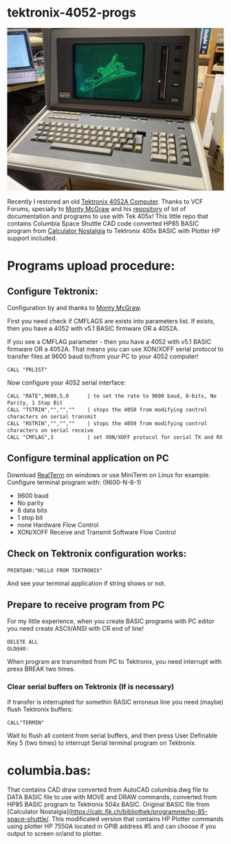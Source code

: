 # tektronix-4052-progs

![Tektronix 4052A](https://github.com/tomeucapo/tektronix-4052-progs/blob/main/columbia.jpg)

Recently I restored an old [Tektronix 4052A Computer](https://w140.com/tekwiki/wiki/4052). Thanks to VCF Forums, specially to [Monty McGraw](https://github.com/mmcgraw74) and his [repository](https://github.com/mmcgraw74/Tektronix-4051-4052-4054-Program-Files) of lot of documentation and programs to use with Tek 405x!
This little repo that contains Columbia Space Shuttle CAD code converted HP85 BASIC program from [Calculator Nostalgia](https://calc.fjk.ch/bibliothek/programme/hp-85-space-shuttle/) to Tektronix 405x BASIC with Plotter HP support included.

# Programs upload procedure: 

## Configure Tektronix:

Configuration by and thanks to [Monty McGraw](https://github.com/mmcgraw74).

First you need check if CMFLAGS are exists into parameters list. If exists, then you have a 4052 with v5.1 BASIC firmware OR a 4052A.

If you see a CMFLAG parameter - then you have a 4052 with v5.1 BASIC firmware OR a 4052A.
That means you can use XON/XOFF serial protocol to transfer files at 9600 baud to/from your PC to your 4052 computer!

```
CALL "PRLIST"
```

Now configure your 4052 serial interface:

```
CALL "RATE",9600,5,0      | to set the rate to 9600 baud, 8-bits, No Parity, 1 Stop Bit
CALL "TSTRIN","","",""    | stops the 4050 from modifying control characters on serial transmit
CALL "RSTRIN","","",""    | stops the 4050 from modifying control characters on serial receive
CALL "CMFLAG",3           | set XON/XOFF protocol for serial TX and RX
```

## Configure terminal application on PC

Download [RealTerm](https://realterm.sourceforge.io/) on windows or use MiniTerm on Linux for example. 
Configure terminal program with: (9600-N-8-1)

- 9600 baud 
- No parity
- 8 data bits
- 1 stop bit
- none Hardware Flow Control
- XON/XOFF Receive and Transmit Software Flow Control

## Check on Tektronix configuration works:

```
PRINT@40:"HELLO FROM TEKTRONIX"
```

And see your terminal application if string shows or not.

## Prepare to receive program from PC

For my little experience, when you create BASIC programs with PC editor you need create ASCII/ANSI with CR end of line!

```
DELETE ALL
OLD@40:
```

When program are transmited from PC to Tektronix, you need interrupt with press BREAK two times. 

### Clear serial buffers on Tektronix (If is necessary)

If transfer is interrupted for somethin BASIC erroneus line you need (maybe) flush Tektronix buffers:

```
CALL"TERMIN"
```
Wait to flush all content from serial buffers, and then press User Definable Key 5 (two times) to interrupt Serial terminal program on Tektronix.

# columbia.bas:

That contains CAD draw converted from AutoCAD columbia.dwg file to DATA BASIC file to use with MOVE and DRAW commands, converted from HP85 BASIC program to Tektronix 504x BASIC. Original BASIC file from  [Calculator Nostalgia](https://calc.fjk.ch/bibliothek/programme/hp-85-space-shuttle/.
This modificated version that contains HP Plotter commands using plotter HP 7550A located in GPIB address #5 and can choose if you output to screen or/and to plotter.

